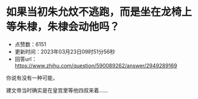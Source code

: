 # 如果当初朱允炆不逃跑，而是坐在龙椅上等朱棣，朱棣会动他吗？
- 点赞数：6151
- 更新时间：2023年03月23日09时51分56秒
- 回答url：https://www.zhihu.com/question/590089262/answer/2949289169
<body>
 <p data-pid="EUUSiNwe">你说有没有一种可能，</p>
 <p data-pid="AuRXgtzC">建文帝当时确实是在皇宫里等他四叔来着……</p>
</body>